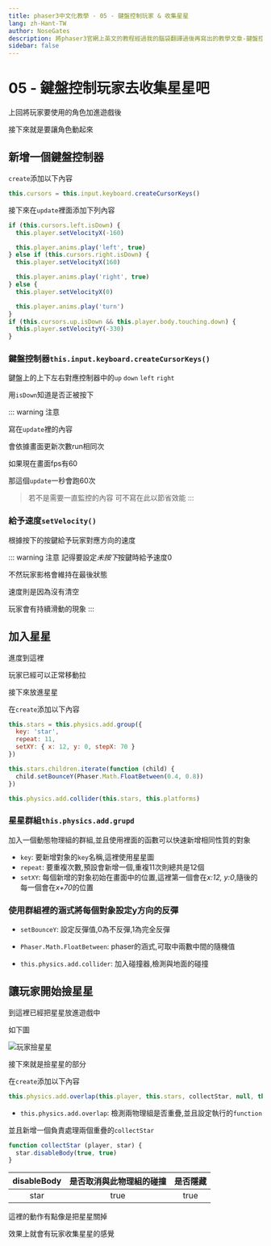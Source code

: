```yaml
---
title: phaser3中文化教學 - 05 - 鍵盤控制玩家 & 收集星星
lang: zh-Hant-TW
author: NoseGates
description: 將phaser3官網上英文的教程經過我的腦袋翻譯過後再寫出的教學文章-鍵盤控制玩家 & 收集星星
sidebar: false
---
```

# 05 - 鍵盤控制玩家去收集星星吧

上回將玩家要使用的角色加進遊戲後

接下來就是要讓角色動起來

## 新增一個鍵盤控制器

`create`添加以下內容

``` javascript
this.cursors = this.input.keyboard.createCursorKeys()
```

接下來在`update`裡面添加下列內容

``` javascript
if (this.cursors.left.isDown) {
  this.player.setVelocityX(-160)

  this.player.anims.play('left', true)
} else if (this.cursors.right.isDown) {
  this.player.setVelocityX(160)

  this.player.anims.play('right', true)
} else {
  this.player.setVelocityX(0)

  this.player.anims.play('turn')
}
if (this.cursors.up.isDown && this.player.body.touching.down) {
  this.player.setVelocityY(-330)
}
```

### 鍵盤控制器`this.input.keyboard.createCursorKeys()`

鍵盤上的上下左右對應控制器中的`up` `down` `left` `right`

用`isDown`知道是否正被按下

::: warning 注意

寫在`update`裡的內容

會依據畫面更新次數run相同次

如果現在畫面fps有60

那這個`update`一秒會跑60次

> 若不是需要一直監控的內容
> 可不寫在此以節省效能
:::

### 給予速度`setVelocity()`

根據按下的按鍵給予玩家對應方向的速度

::: warning 注意
記得要設定*未按下*按鍵時給予速度0

不然玩家影格會維持在最後狀態

速度則是因為沒有清空

玩家會有持續滑動的現象
:::

## 加入星星

進度到這裡

玩家已經可以正常移動拉

接下來放進星星

在`create`添加以下內容

``` javascript
this.stars = this.physics.add.group({
  key: 'star',
  repeat: 11,
  setXY: { x: 12, y: 0, stepX: 70 }
})

this.stars.children.iterate(function (child) {
  child.setBounceY(Phaser.Math.FloatBetween(0.4, 0.8))
})

this.physics.add.collider(this.stars, this.platforms)
```

### 星星群組`this.physics.add.grupd`

加入一個動態物理組的群組,並且使用裡面的函數可以快速新增相同性質的對象

- `key`: 要新增對象的`key`名稱,這裡使用星星圖
- `repeat`: 要重複次數,預設會新增一個,重複11次則總共是12個
- `setXY`: 每個新增的對象初始在畫面中的位置,這裡第一個會在*x:12, y:0*,隨後的每一個會在*x+70*的位置

### 使用群組裡的涵式將每個對象設定y方向的反彈

- `setBounceY`: 設定反彈值,0為不反彈,1為完全反彈
- `Phaser.Math.FloatBetween`: phaser的涵式,可取中兩數中間的隨機值

- `this.physics.add.collider`: 加入碰撞器,檢測與地面的碰撞

## 讓玩家開始撿星星

到這裡已經把星星放進遊戲中

如下圖

![玩家撿星星](https://i.imgur.com/nqSa0th.png)

接下來就是撿星星的部分



在`create`添加以下內容

``` javascript
this.physics.add.overlap(this.player, this.stars, collectStar, null, this)
```
- `this.physics.add.overlap`: 檢測兩物理組是否重疊,並且設定執行的`function`


並且新增一個負責處理兩個重疊的`collectStar`

``` javascript
function collectStar (player, star) {
  star.disableBody(true, true)
}
```

| disableBody | 是否取消與此物理組的碰撞 | 是否隱藏 |
| :--------: | :--------: | :--------: |
| star     | true     | true     |

這裡的動作有點像是把星星關掉

效果上就會有玩家收集星星的感覺
